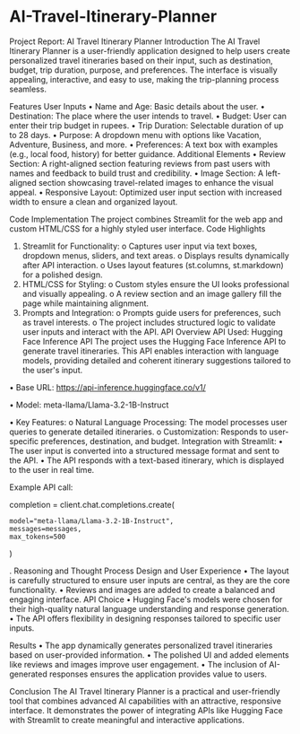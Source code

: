 # AI-Travel-Itinerary-Planner

Project Report: AI Travel Itinerary Planner
 Introduction
The AI Travel Itinerary Planner is a user-friendly application designed to help users create personalized travel itineraries based on their input, such as destination, budget, trip duration, purpose, and preferences. The interface is visually appealing, interactive, and easy to use, making the trip-planning process seamless.

Features
User Inputs
•	Name and Age: Basic details about the user.
•	Destination: The place where the user intends to travel.
•	Budget: User can enter their trip budget in rupees.
•	Trip Duration: Selectable duration of up to 28 days.
•	Purpose: A dropdown menu with options like Vacation, Adventure, Business, and more.
•	Preferences: A text box with examples (e.g., local food, history) for better guidance.
Additional Elements
•	Review Section: A right-aligned section featuring reviews from past users with names and feedback to build trust and credibility.
•	Image Section: A left-aligned section showcasing travel-related images to enhance the visual appeal.
•	Responsive Layout: Optimized user input section with increased width to ensure a clean and organized layout.



Code Implementation
The project combines Streamlit for the web app and custom HTML/CSS for a highly styled user interface.
Code Highlights
1.	Streamlit for Functionality:
o	Captures user input via text boxes, dropdown menus, sliders, and text areas.
o	Displays results dynamically after API interaction.
o	Uses layout features (st.columns, st.markdown) for a polished design.
2.	HTML/CSS for Styling:
o	Custom styles ensure the UI looks professional and visually appealing.
o	A review section and an image gallery fill the page while maintaining alignment.
3.	Prompts and Integration:
o	Prompts guide users for preferences, such as travel interests.
o	The project includes structured logic to validate user inputs and interact with the API.
 API Overview
API Used: Hugging Face Inference API
The project uses the Hugging Face Inference API to generate travel itineraries. This API enables interaction with language models, providing detailed and coherent itinerary suggestions tailored to the user's input.

•	Base URL: https://api-inference.huggingface.co/v1/

•	Model: meta-llama/Llama-3.2-1B-Instruct

•	Key Features:
o	Natural Language Processing: The model processes user queries to generate detailed itineraries.
o	Customization: Responds to user-specific preferences, destination, and budget.
Integration with Streamlit:
•	The user input is converted into a structured message format and sent to the API.
•	The API responds with a text-based itinerary, which is displayed to the user in real time.


Example API call:

completion = client.chat.completions.create(

    model="meta-llama/Llama-3.2-1B-Instruct",
    messages=messages,
    max_tokens=500
)

. Reasoning and Thought Process
Design and User Experience
•	The layout is carefully structured to ensure user inputs are central, as they are the core functionality.
•	Reviews and images are added to create a balanced and engaging interface.
API Choice
•	Hugging Face's models were chosen for their high-quality natural language understanding and response generation.
•	The API offers flexibility in designing responses tailored to specific user inputs.


Results
•	The app dynamically generates personalized travel itineraries based on user-provided information.
•	The polished UI and added elements like reviews and images improve user engagement.
•	The inclusion of AI-generated responses ensures the application provides value to users.

Conclusion
The AI Travel Itinerary Planner is a practical and user-friendly tool that combines advanced AI capabilities with an attractive, responsive interface. It demonstrates the power of integrating APIs like Hugging Face with Streamlit to create meaningful and interactive applications.
